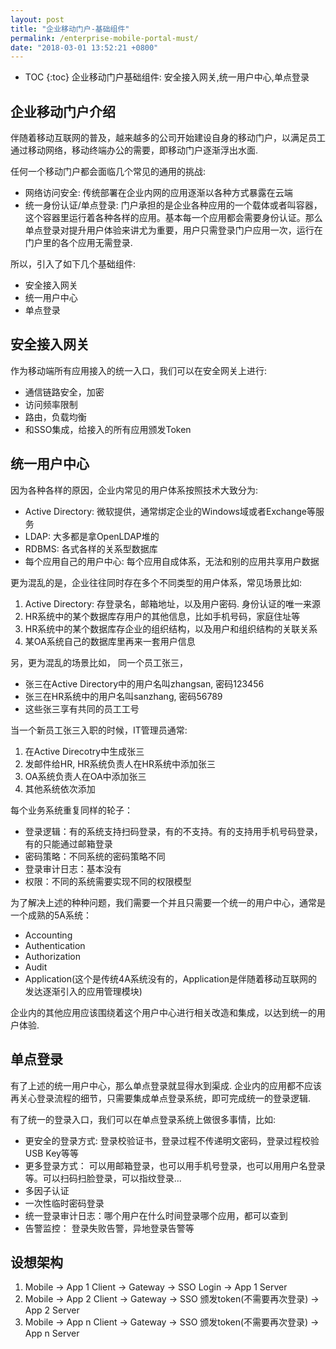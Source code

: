 ```yaml
---
layout: post
title: "企业移动门户-基础组件"
permalink: /enterprise-mobile-portal-must/
date: "2018-03-01 13:52:21 +0800"
---
```


* TOC
{:toc}
企业移动门户基础组件: 安全接入网关,统一用户中心,单点登录

    
## 企业移动门户介绍

伴随着移动互联网的普及，越来越多的公司开始建设自身的移动门户，以满足员工通过移动网络，移动终端办公的需要，即移动门户逐渐浮出水面.

任何一个移动门户都会面临几个常见的通用的挑战:

- 网络访问安全: 传统部署在企业内网的应用逐渐以各种方式暴露在云端
- 统一身份认证/单点登录: 门户承担的是企业各种应用的一个载体或者叫容器，这个容器里运行着各种各样的应用。基本每一个应用都会需要身份认证。那么单点登录对提升用户体验来讲尤为重要，用户只需登录门户应用一次，运行在门户里的各个应用无需登录.

所以，引入了如下几个基础组件:

- 安全接入网关
- 统一用户中心
- 单点登录

## 安全接入网关

作为移动端所有应用接入的统一入口，我们可以在安全网关上进行:

- 通信链路安全，加密
- 访问频率限制
- 路由，负载均衡
- 和SSO集成，给接入的所有应用颁发Token

## 统一用户中心

因为各种各样的原因，企业内常见的用户体系按照技术大致分为:

- Active Directory: 微软提供，通常绑定企业的Windows域或者Exchange等服务
- LDAP: 大多都是拿OpenLDAP堆的
- RDBMS: 各式各样的关系型数据库
- 每个应用自己的用户中心: 每个应用自成体系，无法和别的应用共享用户数据

更为混乱的是，企业往往同时存在多个不同类型的用户体系，常见场景比如:

1. Active Directory: 存登录名，邮箱地址，以及用户密码. 身份认证的唯一来源
2. HR系统中的某个数据库存用户的其他信息，比如手机号码，家庭住址等
3. HR系统中的某个数据库存企业的组织结构，以及用户和组织结构的关联关系
4. 某OA系统自己的数据库里再来一套用户信息

另，更为混乱的场景比如， 同一个员工张三，

- 张三在Active Directory中的用户名叫zhangsan, 密码123456
- 张三在HR系统中的用户名叫sanzhang, 密码56789
- 这些张三享有共同的员工工号

当一个新员工张三入职的时候，IT管理员通常:

1. 在Active Direcotry中生成张三
2. 发邮件给HR, HR系统负责人在HR系统中添加张三
3. OA系统负责人在OA中添加张三
4. 其他系统依次添加

每个业务系统重复同样的轮子：

- 登录逻辑：有的系统支持扫码登录，有的不支持。有的支持用手机号码登录，有的只能通过邮箱登录
- 密码策略：不同系统的密码策略不同
- 登录审计日志：基本没有
- 权限：不同的系统需要实现不同的权限模型

为了解决上述的种种问题，我们需要一个并且只需要一个统一的用户中心，通常是一个成熟的5A系统：

- Accounting
- Authentication
- Authorization
- Audit
- Application(这个是传统4A系统没有的，Application是伴随着移动互联网的发达逐渐引入的应用管理模块)

企业内的其他应用应该围绕着这个用户中心进行相关改造和集成，以达到统一的用户体验.

## 单点登录

有了上述的统一用户中心，那么单点登录就显得水到渠成.
企业内的应用都不应该再关心登录流程的细节，只需要集成单点登录系统，即可完成统一的登录逻辑.

有了统一的登录入口，我们可以在单点登录系统上做很多事情，比如:

- 更安全的登录方式: 登录校验证书，登录过程不传递明文密码，登录过程校验USB Key等等
- 更多登录方式： 可以用邮箱登录，也可以用手机号登录，也可以用用户名登录等。可以扫码扫脸登录，可以指纹登录...
- 多因子认证
- 一次性临时密码登录
- 统一登录审计日志：哪个用户在什么时间登录哪个应用，都可以查到
- 告警监控： 登录失败告警，异地登录告警等

## 设想架构

1. Mobile -> App 1 Client -> Gateway -> SSO Login -> App 1 Server
2. Mobile -> App 2 Client -> Gateway -> SSO 颁发token(不需要再次登录) -> App 2 Server
3. Mobile -> App n Client -> Gateway -> SSO 颁发token(不需要再次登录) -> App n Server

